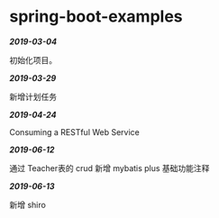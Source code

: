 # spring-boot-examples

***2019-03-04***

初始化项目。

***2019-03-29***

新增计划任务

***2019-04-24***

Consuming a RESTful Web Service

***2019-06-12***

通过 Teacher表的 crud 新增 mybatis plus 基础功能注释

***2019-06-13***

新增 shiro
